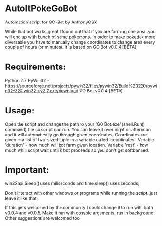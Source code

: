 # AutoItPokeGoBot
Automation script for GO-Bot by AnthonyOSX

While that bot works great I found out that if you are farming one area..you will end up with bunch of same pokemons. In order to make pokedex more diversable you have to manually change coordinates to change area every couple of hours (or minutes). 
It is based on GO Bot v0.0.4 [BETA]

# Requirements:
Python 2.7
PyWin32 - https://sourceforge.net/projects/pywin32/files/pywin32/Build%20220/pywin32-220.win32-py2.7.exe/download
GO Bot v0.0.4 [BETA]

# Usage:
Open the script and change the path to your 'GO Bot.exe' (shell.Run() command) file so script can run. You can leave it over night or afternoon and it will automatically go through given coordinates. Coordinates are given in a list of two-sized tuple in a variable called 'coordinates'. Variable 'duration' - how much will bot farm given location. Variable 'rest' - how much whill script wait until it bot proceeds so you don't get softbanned.

# Important:
win32api.Sleep() uses miliseconds and time.sleep() uses seconds;

Don't interact with other windows or programs while running the script..just leave it like that;

If this gets welcomed by the community I could change it to run with both v0.0.4 and v0.0.5. Make it run with console arguments, run in background. Other suggestions are welcomed too
